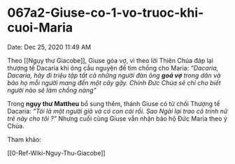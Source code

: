 # 067a2-Giuse-co-1-vo-truoc-khi-cuoi-Maria

Date: Dec 25, 2020 11:49 AM

Theo [[Ngụy thư Giacobe]], Giuse góa vợ, vì theo lời Thiên Chúa đáp lại thượng tế Dacaria khi ông cầu nguyện để tìm chồng cho Maria: *“Dacaria, Dacaria, hãy đi triệu tập tất cả những người đàn ông **goá vợ** trong dân và bảo họ mỗi người mang đến một cây gậy. Chính Đức Chúa sẽ chỉ cho biết người nào sẽ làm chồng nàng"*

Trong **ngụy thư Mattheu** bổ sung thêm, thánh Giuse có từ chối Thượng tế Dacaria: *“Tôi là một người già và có con cái rồi. Sao Ngài lại trao cô trinh nữ trẻ này cho tôi ?”* Nhưng cuối cùng Giuse vẫn nhận bảo hộ Đức Maria theo ý Chúa.

Tham khảo:

[[0-Ref-Wiki-Nguy-Thu-Giacobe]]